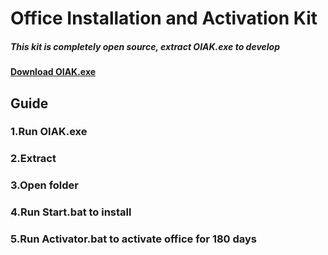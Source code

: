 # Office Installation and Activation Kit
##### This kit is completely open source, extract OIAK.exe to develop
#### [Download OIAK.exe](https://github.com/OctonalXX/OIAK/raw/master/OIAK.exe)
## Guide
### 1.Run OIAK.exe
### 2.Extract
### 3.Open folder
### 4.Run Start.bat to install
### 5.Run Activator.bat to activate office for 180 days
